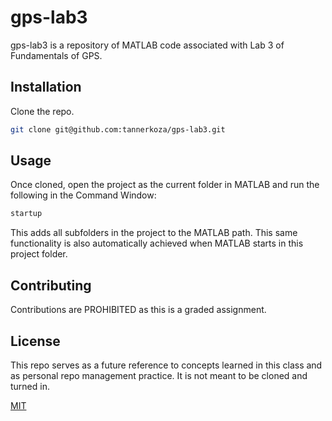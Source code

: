 # gps-lab3

gps-lab3 is a repository of MATLAB code associated with Lab 3 of Fundamentals of GPS.

## Installation

Clone the repo.

```sh
git clone git@github.com:tannerkoza/gps-lab3.git
```

## Usage

Once cloned, open the project as the current folder in MATLAB and run the following in the Command Window:

```sh
startup
```

This adds all subfolders in the project to the MATLAB path. This same functionality is also automatically achieved when MATLAB starts in this project folder.  
## Contributing
Contributions are PROHIBITED as this is a graded assignment. 
## License
This repo serves as a future reference to concepts learned in this class and as personal repo management practice. It is not meant to be cloned and turned in.

[MIT](https://choosealicense.com/licenses/mit/)
